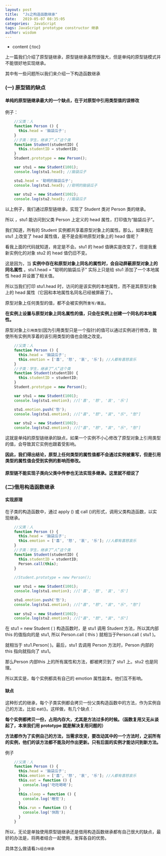 ```yaml
---
layout: post
title:  "Js之构造函数继承"
date:   2019-05-07 08:35:05
categories:  JavaScript
tags: JavaScript prototype constructor 继承
author: wisdom
---
```


* content
{:toc}

上一篇我们介绍了原型链继承，原型链继承虽然很强大，但是单纯的原型链模式并不能很好地实现继承。

其中有一些问题所以我们来介绍一下构造函数继承






### (一) 原型链的缺点

#### 单纯的原型链继承最大的一个缺点，在于对原型中引用类型值的误修改

例子：

```js
    //父类：人
    function Person () {
      this.head = '脑袋瓜子';
    }
    //子类：学生，继承了“人”这个类
    function Student(studentID) {
      this.studentID = studentID;
    }
    Student.prototype = new Person();

    var stu1 = new Student(1001);
    console.log(stu1.head); //脑袋瓜子

    stu1.head = '聪明的脑袋瓜子';
    console.log(stu1.head); //聪明的脑袋瓜子
    
    var stu2 = new Student(1002);
    console.log(stu2.head); //脑袋瓜子
```    
        
以上例子，我们通过原型链继承，实现了 Student 类对 Person 类的继承。

所以 ，stu1 能访问到父类 Person 上定义的 head 属性，打印值为“脑袋瓜子”。

我们知道，所有的 Student 实例都共享着原型对象上的属性。那么，如果我在 stu1 上改变了 head 属性值，是不是会影响原型对象上的 head 值呢？

看我上面的代码就知道，肯定是不会。stu1 的 head 值确实是改变了，但是我重新实例化的对象 stu2 的 head 值仍旧不变。

这是因为，当 **实例中存在和原型对象上同名的属性时，会自动屏蔽原型对象上的同名属性** 。stu1.head = "聪明的脑袋瓜子" 实际上只是给 stu1 添加了一个本地属性 head 并设置了相关值。

所以当我们打印 stu1.head 时，访问的是该实例的本地属性，而不是其原型对象上的 head 属性（它因和本地属性名同名已经被屏蔽了）。

原型对象上任何类型的值，都不会被实例所`重写/覆盖`。

**在实例上设置与原型对象上同名属性的值，只会在实例上创建一个同名的本地属性。**

    

原型对象上`引用类型`(因为引用类型只是一个指针)的值可以通过实例进行修改，致使所有实例共享着的该引用类型的值也会随之改变。

```js
    //父类：人
    function Person () {
      this.head = '脑袋瓜子';
      this.emotion = ['喜', '怒', '哀', '乐']; //人都有喜怒哀乐
    }
    //子类：学生，继承了“人”这个类
    function Student(studentID) {
      this.studentID = studentID;
    }
    Student.prototype = new Person();

    var stu1 = new Student(1001);
    console.log(stu1.emotion); //['喜', '怒', '哀', '乐']

    stu1.emotion.push('愁');
    console.log(stu1.emotion); //["喜", "怒", "哀", "乐", "愁"]
    
    var stu2 = new Student(1002);
    console.log(stu2.emotion); //["喜", "怒", "哀", "乐", "愁"]
```    
    
这就是单纯的原型链继承的缺点，如果一个实例不小心修改了原型对象上引用类型的值，会导致其它实例也跟着受影响。

**因此，我们得出结论，原型上任何类型的属性值都不会通过实例被重写，但是引用类型的属性值会受到实例的影响而修改。**

#### 原型链不能实现子类向父类中传参也无法实现多继承。这里就不细说了

### (二)借用构造函数继承

#### 实现原理

在子类的构造函数中，通过 apply () 或 call ()的形式，调用父类构造函数，以实现继承。

```js
    //父类：人
    function Person () {
      this.head = '脑袋瓜子';
      this.emotion = ['喜', '怒', '哀', '乐']; //人都有喜怒哀乐
    }
    //子类：学生，继承了“人”这个类
    function Student(studentID) {
      this.studentID = studentID;
      Person.call(this);
    }
    
    //Student.prototype = new Person();

    var stu1 = new Student(1001);
    console.log(stu1.emotion); //['喜', '怒', '哀', '乐']

    stu1.emotion.push('愁');
    console.log(stu1.emotion); //["喜", "怒", "哀", "乐", "愁"]
    
    var stu2 = new Student(1002);
    console.log(stu2.emotion); //["喜", "怒", "哀", "乐"]
``` 
    
在 stu1 = new Student ( ) 构造函数时，是 stu1 调用 Student 方法，所以其内部 this 的值指向的是 stu1, 所以 Person.call ( this ) 就相当于Person.call ( stu1 )。

就相当于 stu1.Person( )。最后，stu1 去调用 Person 方法时，Person 内部的 this 指向就指向了 stu1。

那么Person 内部this 上的所有属性和方法，都被拷贝到了 stu1 上。stu2 也是同理。

所以其实是，每个实例都具有自己的 emotion 属性副本。他们互不影响。
 
#### 缺点

这种形式的继承，每个子类实例都会拷贝一份父类构造函数中的方法，作为实例自己的方法，比如 eat()。这样做，有几个缺点：

**每个实例都拷贝一份，占用内存大，尤其是方法过多的时候。（函数复用又无从谈起了，本来我们用 prototype 就是解决复用问题的）**

**方法都作为了实例自己的方法，当需求改变，要改动其中的一个方法时，之前所有的实例，他们的该方法都不能及时作出更新。只有后面的实例才能访问到新方法。**

例子

```js
    //父类：人
    function Person () {
      this.head = '脑袋瓜子';
      this.emotion = ['喜', '怒', '哀', '乐']; //人都有喜怒哀乐
      this.eat = function () {
        console.log('吃吃喝喝');
      }
      this.sleep = function () {
        console.log('睡觉');
      }
      this.run = function () {
        console.log('快跑');
      }
    }
```    
    
所以，无论是单独使用原型链继承还是借用构造函数继承都有自己很大的缺点，最好的办法是，将两者结合一起使用，发挥各自的优势。

具体怎么做请看`Js组合继承`
